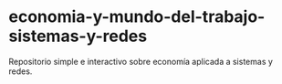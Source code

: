 # economia-y-mundo-del-trabajo-sistemas-y-redes
Repositorio simple e interactivo sobre economía aplicada a sistemas y redes.
